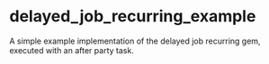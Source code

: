 # delayed_job_recurring_example
A simple example implementation of the delayed job recurring gem, executed with an after party task.
